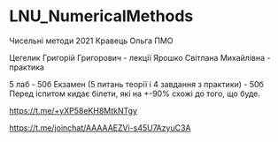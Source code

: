 # LNU_NumericalMethods
Чисельні методи 2021 Кравець Ольга ПМО

Цегелик Григорій Григорович - лекції
Ярошко Світлана Михайлівна - практика

5 лаб - 50б
Екзамен (5 питань теорії і 4 завдання з практики) - 50б
Перед іспитом кидає білети, які на +-90% схожі до того, що буде.

https://t.me/+yXP58eKH8MtkNTgy 

https://t.me/joinchat/AAAAAEZVi-s45U7AzyuC3A
